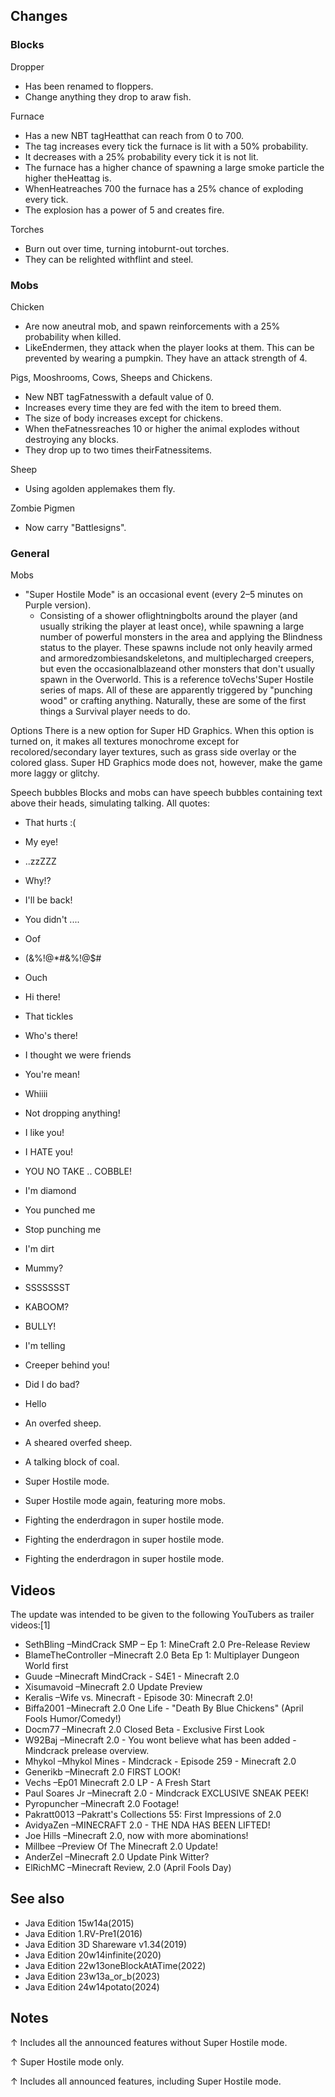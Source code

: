 ## Changes
### Blocks
Dropper
- Has been renamed to floppers.
- Change anything they drop to araw fish.

Furnace
- Has a new NBT tagHeatthat can reach from 0 to 700.
- The tag increases every tick the furnace is lit with a 50% probability.
- It decreases with a 25% probability every tick it is not lit.
- The furnace has a higher chance of spawning a large smoke particle the higher theHeattag is.
- WhenHeatreaches 700 the furnace has a 25% chance of exploding every tick.
- The explosion has a power of 5 and creates fire.

Torches
- Burn out over time, turning intoburnt-out torches.
- They can be relighted withflint and steel.

### Mobs
Chicken
- Are now aneutral mob, and spawn reinforcements with a 25% probability when killed.
- LikeEndermen, they attack when the player looks at them. This can be prevented by wearing a pumpkin. They have an attack strength of 4.

Pigs, Mooshrooms, Cows, Sheeps and Chickens.
- New NBT tagFatnesswith a default value of 0.
- Increases every time they are fed with the item to breed them.
- The size of body increases except for chickens.
- When theFatnessreaches 10 or higher the animal explodes without destroying any blocks.
- They drop up to two times theirFatnessitems.

Sheep
- Using agolden applemakes them fly.

Zombie Pigmen
- Now carry "Battlesigns".

### General
Mobs
- "Super Hostile Mode" is an occasional event (every 2–5 minutes on Purple version).
	- Consisting of a shower oflightningbolts around the player (and usually striking the player at least once), while spawning a large number of powerful monsters in the area and applying the Blindness status to the player. These spawns include not only heavily armed and armoredzombiesandskeletons, and multiplecharged creepers, but even the occasionalblazeand other monsters that don't usually spawn in the Overworld. This is a reference toVechs'Super Hostile series of maps. All of these are apparently triggered by "punching wood" or crafting anything. Naturally, these are some of the first things a Survival player needs to do.

Options
There is a new option for Super HD Graphics. When this option is turned on, it makes all textures monochrome except for recolored/secondary layer textures, such as grass side overlay or the colored glass. Super HD Graphics mode does not, however, make the game more laggy or glitchy.

Speech bubbles
Blocks and mobs can have speech bubbles containing text above their heads, simulating talking. All quotes:

- That hurts :(
- My eye!
- ..zzZZZ
- Why!?
- I'll be back!
- You didn't ....
- Oof
- (&%!@*#&%!@$#
- Ouch
- Hi there!
- That tickles
- Who's there!
- I thought we were friends
- You're mean!
- Whiiii
- Not dropping anything!
- I like you!
- I HATE you!
- YOU NO TAKE .. COBBLE!
- I'm diamond
- You punched me
- Stop punching me
- I'm dirt
- Mummy?
- SSSSSSST
- KABOOM?
- BULLY!
- I'm telling
- Creeper behind you!
- Did I do bad?
- Hello

- An overfed sheep.
- A sheared overfed sheep.
- A talking block of coal.
- Super Hostile mode.
- Super Hostile mode again, featuring more mobs.
- Fighting the enderdragon in super hostile mode.
- Fighting the enderdragon in super hostile mode.
- Fighting the enderdragon in super hostile mode.

## Videos
The update was intended to be given to the following YouTubers as trailer videos:[1]

- SethBling –MindCrack SMP – Ep 1: MineCraft 2.0 Pre-Release Review
- BlameTheController –Minecraft 2.0 Beta Ep 1: Multiplayer Dungeon World first
- Guude –Minecraft MindCrack - S4E1 - Minecraft 2.0
- Xisumavoid –Minecraft 2.0 Update Preview
- Keralis –Wife vs. Minecraft - Episode 30: Minecraft 2.0!
- Biffa2001 –Minecraft 2.0 One Life - "Death By Blue Chickens" (April Fools Humor/Comedy!)
- Docm77 –Minecraft 2.0 Closed Beta - Exclusive First Look
- W92Baj –Minecraft 2.0 - You wont believe what has been added - Mindcrack prelease overview.
- Mhykol –Mhykol Mines - Mindcrack - Episode 259 - Minecraft 2.0
- Generikb –Minecraft 2.0 FIRST LOOK!
- Vechs –Ep01 Minecraft 2.0 LP - A Fresh Start
- Paul Soares Jr –Minecraft 2.0 - Mindcrack EXCLUSIVE SNEAK PEEK!
- Pyropuncher –Minecraft 2.0 Footage!
- Pakratt0013 –Pakratt's Collections 55: First Impressions of 2.0
- AvidyaZen –MINECRAFT 2.0 - THE NDA HAS BEEN LIFTED!
- Joe Hills –Minecraft 2.0, now with more abominations!
- Millbee –Preview Of The Minecraft 2.0 Update!
- AnderZel –Minecraft 2.0 Update Pink Witter?
- ElRichMC –Minecraft Review, 2.0 (April Fools Day)

## See also
- Java Edition 15w14a(2015)
- Java Edition 1.RV-Pre1(2016)
- Java Edition 3D Shareware v1.34(2019)
- Java Edition 20w14infinite(2020)
- Java Edition 22w13oneBlockAtATime(2022)
- Java Edition 23w13a_or_b(2023)
- Java Edition 24w14potato(2024)

## Notes

↑ Includes all the announced features without Super Hostile mode.

↑ Super Hostile mode only.

↑ Includes all announced features, including Super Hostile mode.



